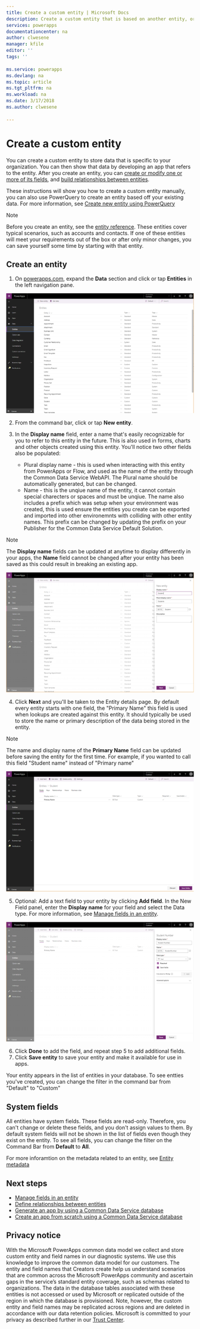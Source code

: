 ```yaml
---
title: Create a custom entity | Microsoft Docs
description: Create a custom entity that is based on another entity, or from scratch.
services: powerapps
documentationcenter: na
author: clwesene
manager: kfile
editor: ''
tags: ''

ms.service: powerapps
ms.devlang: na
ms.topic: article
ms.tgt_pltfrm: na
ms.workload: na
ms.date: 3/17/2018
ms.author: clwesene

---
```

# Create a custom entity
You can create a custom entity to store data that is specific to your organization. You can then show that data by developing an app that refers to the entity. After you create an entity, you can [create or modify one or more of its fields](data-platform-manage-fields.md), and [build relationships between entities](data-platform-entity-lookup.md).

These instructions will show you how to create a custom entity manually, you can also use PowerQuery to create an entity based off your existing data. For more information, see [Create new entity using PowerQuery](data-platform-cds-newentity-pq.md)

> [!NOTE]
> Before you create an entity, see the [entity reference](../../developer/common-data-service/reference/about-entity-reference.md). These entities cover typical scenarios, such as accounts and contacts. If one of these entities will meet your requirements out of the box or after only minor changes, you can save yourself some time by starting with that entity.

## Create an entity
1. On [powerapps.com](https://web.powerapps.com), expand the **Data** section and click or tap **Entities** in the left navigation pane.

![Entity Details](./media/data-platform-cds-create-entity/entitylist.png "Entity List")

2. From the command bar, click or tap **New entity**.
3. In the **Display name** field, enter a name that's easily recognizable for you to refer to this entity in the future. This is also used in forms, charts and other objects created using this entity. You'll notice two other fields also be populated:

    * Plural display name - this is used when interacting with this entity from PowerApps or Flow, and used as the name of the entity through the Common Data Service WebAPI. The Plural name should be automatically generated, but can be changed.
    * Name - this is the unqiue name of the entity, it cannot contain special charecters or spaces and must be unqiue. The name also includes a prefix which was setup when your environment was created, this is used ensure the entities you create can be exported and imported into other environemnts with colliding with other entity names. This prefix can be changed by updating the prefix on your Publisher for the Common Data Service Default Solution.

> [!NOTE]
> The **Display name** fields can be updated at anytime to display differently in your apps, the **Name** field cannot be changed after your entity has been saved as this could result in breaking an existing app.

![New Entity](./media/data-platform-cds-create-entity/newentitypanel.png "New Entity Panel")

4. Click **Next** and you'll be taken to the Entity details page. By default every entity starts with one field, the "Primary Name" this field is used when lookups are created against this entity. It should typically be used to store the name or primary description of the data being stored in the entity.

> [!NOTE]
> The name and display name of the **Primary Name** field can be updated before saving the entity for the first time. For example, if you wanted to call this field "Student name" instead of "Primary name"

![Entity Details](./media/data-platform-cds-create-entity/newentitydetails.png "New Entity Details")

5. Optional: Add a text field to your entity by clicking **Add field**. In the New Field panel, enter the **Display name** for your field and select the Data type. For more information, see [Manage fields in an entity](data-platform-manage-fields.md).

![New Field](./media/data-platform-cds-create-entity/newfieldpanel-2.png "New Field Panel")


6. Click **Done** to add the field, and repeat step 5 to add additional fields.
7. Click **Save entity** to save your entity and make it available for use in apps.

Your entity appears in the list of entities in your database. To see entties you've created, you can change the filter in the command bar from "Default" to "Custom"

## System fields
All entities have system fields. These fields are read-only. Therefore, you can't change or delete these fields, and you don't assign values to them. By default system fields will not be shown in the list of fields even though they exist on the entity. To see all fields, you can change the filter on the Command Bar from **Default** to **All**.

For more inforamtion on the metadata related to an entity, see [Entity metadata](../../developer/common-data-service/entity-metadata.md)

## Next steps
* [Manage fields in an entity](data-platform-manage-fields.md)
* [Define relationships between entities](data-platform-entity-lookup.md)
* [Generate an app by using a Common Data Service database](../canvas-apps/data-platform-create-app.md)
* [Create an app from scratch using a Common Data Service database](../canvas-apps/data-platform-create-app-scratch.md)

## Privacy notice
With the Microsoft PowerApps common data model we collect and store custom entity and field names in our diagnostic systems.  We use this knowledge to improve the common data model for our customers. The entity and field names that Creators create help us understand scenarios that are common across the Microsoft PowerApps community and ascertain gaps in the service’s standard entity coverage, such as schemas related to organizations. The data in the database tables associated with these entities is not accessed or used by Microsoft or replicated outside of the region in which the database is provisioned. Note, however, the custom entity and field names may be replicated across regions and are deleted in accordance with our data retention policies. Microsoft is committed to your privacy as described further in our [Trust Center](https://www.microsoft.com/trustcenter/Privacy/default.aspx).

